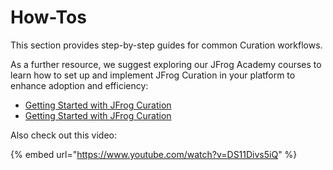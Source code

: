 # How-Tos

This section provides step-by-step guides for common Curation workflows.&#x20;

As a further resource, we suggest exploring our JFrog Academy courses to learn how to set up and implement JFrog Curation in your platform to enhance adoption and efficiency:&#x20;

* [Getting Started with JFrog Curation](https://academy.jfrog.com/getting-started-with-jfrog-curation)
* [Getting Started with JFrog Curation](https://academy.jfrog.com/getting-started-with-jfrog-curation)

Also check out this video:

{% embed url="https://www.youtube.com/watch?v=DS11Divs5iQ" %}
